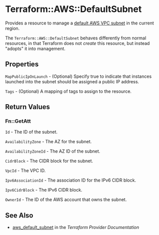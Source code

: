 # Terraform::AWS::DefaultSubnet

Provides a resource to manage a [default AWS VPC subnet](http://docs.aws.amazon.com/AmazonVPC/latest/UserGuide/default-vpc.html#default-vpc-basics)
in the current region.

The `Terraform::AWS::DefaultSubnet` behaves differently from normal resources, in that
Terraform does not _create_ this resource, but instead "adopts" it
into management.

## Properties

`MapPublicIpOnLaunch` -  (Optional) Specify true to indicate
that instances launched into the subnet should be assigned
a public IP address.

`Tags` - (Optional) A mapping of tags to assign to the resource.


## Return Values

### Fn::GetAtt

`Id` - The ID of the subnet.

`AvailabilityZone` - The AZ for the subnet.

`AvailabilityZoneId` - The AZ ID of the subnet.

`CidrBlock` - The CIDR block for the subnet.

`VpcId` - The VPC ID.

`Ipv6AssociationId` - The association ID for the IPv6 CIDR block.

`Ipv6CidrBlock` - The IPv6 CIDR block.

`OwnerId` - The ID of the AWS account that owns the subnet.

## See Also

* [aws_default_subnet](https://www.terraform.io/docs/providers/aws/r/default_subnet.html) in the _Terraform Provider Documentation_